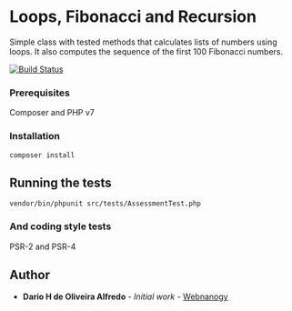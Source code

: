 # Loops, Fibonacci and Recursion

Simple class with tested methods that calculates lists of numbers using loops.
It also computes the sequence of the first 100 Fibonacci numbers.

[![Build Status](https://travis-ci.org/Payum/Payum.png?branch=master)](https://travis-ci.org/Payum/Payum)

### Prerequisites

Composer and PHP v7

### Installation

```
composer install
```

## Running the tests

```
vendor/bin/phpunit src/tests/AssessmentTest.php
```

### And coding style tests

PSR-2 and PSR-4

## Author

* **Dario H de Oliveira Alfredo** - *Initial work* - [Webnanogy](https://github.com/darusca)
